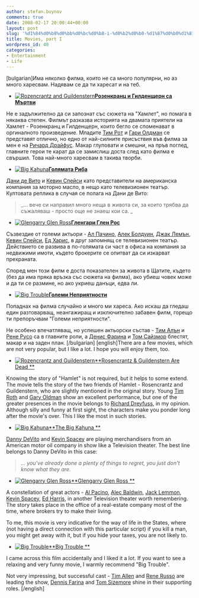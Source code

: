 ```yaml
---
author: stefan.buynov
comments: true
date: 2008-02-17 20:00:44+00:00
layout: post
slug: '%d1%84%d0%b8%d0%bb%d0%bc%d0%b8-i-%d0%b2%d0%b0-%d1%87%d0%b0%d1%81%d1%82'
title: Movies, part I
wordpress_id: 40
categories:
- Entertainment
- Life
---
```


[bulgarian]Има няколко филма, които не са много популярни, но аз много харесвам. Надявам се да ти харесат и на теб.



	
  * [![Rozencrantz and Guildenstern](http://buynov.com/wordpress/wp-content/uploads/2008/02/rozencrantz_and_guildenstern.jpg)](http://imdb.com/title/tt0100519/)[**Розенкранц и Гилденщерн са Мъртви**](http://imdb.com/title/tt0100519/)

Не е задължително да си запознат със сюжета на "Хамлет", но помага в някаква степен. Филмът разказва историята на двамата приятели на Хамлет - Розенкранц и Гилденщерн, които бегло се споменават в оргиналното произведение. Младите [Тим Рот](http://imdb.com/name/nm0000619/) и [Гари Олдман](http://imdb.com/name/nm0000198/) се представят отлично, но едно от най-силните присъствия във филма за мен е на [Ричард Драйфус](http://imdb.com/name/nm0000377/). Макар глуповати и смешни, на пръв поглед, главните герои те карат да се замислиш доста след като филма е свършил. Това най-много харесвам в такива творби.
	
  * [![Big Kahuna](http://buynov.com/wordpress/wp-content/uploads/2008/02/big_kahuna.jpg)](http://imdb.com/title/tt0189584/)[**Голямата Риба**](http://imdb.com/title/tt0189584/)

[Дани де Вито](http://imdb.com/name/nm0000362/) и [Кевин Спейси](http://imdb.com/name/nm0000228/) като представители на американска компания за моторно масло, в нещо като телевизионен театър. Култовата реплика в случая се полага на Дани де Вито:


> _... вече си направил много неща в живота си, за които трябва да съжаляваш - просто още не знаеш кои са. _


	
  * [![Glengarry Glen Ross](http://buynov.com/wordpress/wp-content/uploads/2008/02/glengarry_glen_ross.jpg)](http://imdb.com/title/tt0104348/)[**Гленгари Глен Рос**](http://imdb.com/title/tt0104348/)

Съзвездие от големи актьори - [Ал Пачино](http://imdb.com/name/nm0000199/), [Алек Болдуин](http://imdb.com/name/nm0000285/), [Джак Лемън](http://imdb.com/name/nm0000493/), [Кевин Спейси](http://imdb.com/name/nm0000228/), [Ед Харис](http://imdb.com/name/nm0000438/), в друг запомнящ се телевизионен театър. Действието се развива в по-голямата си част в офиса на компания за недвижими имоти, където брокерите се опитват да си изкарват прехраната.

Според мен този филм е доста показателен за живота в Щатите, където (без да има пряка връзка със сюжета на филма), ако убиеш човек може и да ти се размине, но ако укриеш данъци, едва ли.
	
  * [![Big Trouble](http://buynov.com/wordpress/wp-content/uploads/2008/02/big_trouble.jpg)](http://imdb.com/title/tt0246464/)[**Големи Неприятности**](http://imdb.com/title/tt0246464/)

Попаднах на филма случайно и много ми хареса. Ако искаш да гледаш един разтоварващ, неангажиращ и изключително забавен филм, горещо ти препоръчвам "Големи неприятности".

Не особено впечатляващ, но успешен актьорски състав - [Тим Алън](http://imdb.com/name/nm0000741/) и [Рене Русо](http://imdb.com/name/nm0000623/) са в главните роли, а [Денис Фарина](http://imdb.com/name/nm0001199/) и [Том Сайзмор](http://imdb.com/name/nm0001744/) блестят, макар и на заден план.
[/bulgarian]
[english]There are a few movies, which are not very popular, but I like a lot. I hope you will enjoy them, too.

	
  * [![Rozencrantz and Guildenstern](http://buynov.com/wordpress/wp-content/uploads/2008/02/rozencrantz_and_guildenstern.jpg)](http://imdb.com/title/tt0100519/)[**Rosencrantz & Guildenstern Are Dead
**](http://imdb.com/title/tt0100519/)

Knowing the story of "Hamlet" is not required, but it helps to some extend. The movie tells the story of the two friends of Hamlet - Rosencrantz and Guildenstern, who are slightly mentioned in the original story. Young  [Tim Roth](http://imdb.com/name/nm0000619/) and [Gary Oldman](http://imdb.com/name/nm0000198/) show an excellent performance, but one of the greater presences in the movie belongs to [Richard Dreyfuss](http://imdb.com/name/nm0000377/), in my opinion.
Although silly and funny at first sight, the characters make you ponder long after the movie's over. This I like the most in such stories.
	
  * [![Big Kahuna](http://buynov.com/wordpress/wp-content/uploads/2008/02/big_kahuna.jpg)](http://imdb.com/title/tt0189584/)[**The Big Kahuna
**](http://imdb.com/title/tt0189584/)

[Danny DeVito](http://imdb.com/name/nm0000362/) and [Kevin Spacey](http://imdb.com/name/nm0000228/) are playing merchandisers from an American motor oil company in show like a Television theater. The best line belongs to Danny DeVito in this case:


> _... you've already done a plenty of things to regret, you just don't know what they are._


	
  * [![Glengarry Glen Ross](http://buynov.com/wordpress/wp-content/uploads/2008/02/glengarry_glen_ross.jpg)](http://imdb.com/title/tt0104348/)[**Glengarry Glen Ross
**](http://imdb.com/title/tt0104348/)

A constellation of great actors - [Al Pacino](http://imdb.com/name/nm0000199/), [Alec Baldwin](http://imdb.com/name/nm0000285/), [Jack Lemmon](http://imdb.com/name/nm0000493/), [Kevin Spacey](http://imdb.com/name/nm0000228/), [Ed Harris](http://imdb.com/name/nm0000438/), in another Television theater worth remembering. The story takes place in the office of a real-estate company most of the time, where brokers try to make their living.

To me, this movie is very indicative for the way of life in the States, where (not having a direct connection with this particular script) if you kill a man, you might get away with it, but if you hide your taxes, you are not likely to.
	
  * [![Big Trouble](http://buynov.com/wordpress/wp-content/uploads/2008/02/big_trouble.jpg)](http://imdb.com/title/tt0246464/)[**Big Trouble
**](http://imdb.com/title/tt0246464/)

I came across this film accidentally and I liked it a lot. If you want to see a relaxing and very funny movie, I warmly recommend "Big Trouble".

Not very impressing, but successful cast - [Tim Allen](http://imdb.com/name/nm0000741/) and [Rene Russo](http://imdb.com/name/nm0000623/) are leading the show, [Dennis Farina](http://imdb.com/name/nm0001199/) and [Tom Sizemore](http://imdb.com/name/nm0001744/) shine in their supporting roles.
[/english]
